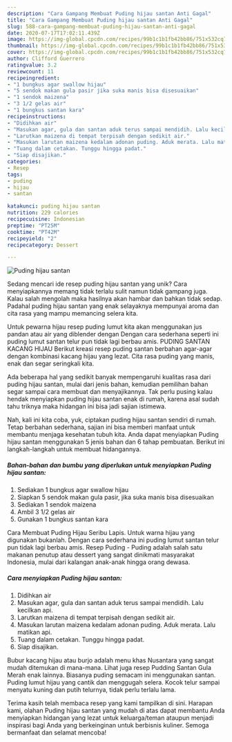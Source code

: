```yaml
---
description: "Cara Gampang Membuat Puding hijau santan Anti Gagal"
title: "Cara Gampang Membuat Puding hijau santan Anti Gagal"
slug: 588-cara-gampang-membuat-puding-hijau-santan-anti-gagal
date: 2020-07-17T17:02:11.439Z
image: https://img-global.cpcdn.com/recipes/99b1c1b1fb42bb86/751x532cq70/puding-hijau-santan-foto-resep-utama.jpg
thumbnail: https://img-global.cpcdn.com/recipes/99b1c1b1fb42bb86/751x532cq70/puding-hijau-santan-foto-resep-utama.jpg
cover: https://img-global.cpcdn.com/recipes/99b1c1b1fb42bb86/751x532cq70/puding-hijau-santan-foto-resep-utama.jpg
author: Clifford Guerrero
ratingvalue: 3.2
reviewcount: 11
recipeingredient:
- "1 bungkus agar swallow hijau"
- "5 sendok makan gula pasir jika suka manis bisa disesuaikan"
- "1 sendok maizena"
- "3 1/2 gelas air"
- "1 bungkus santan kara"
recipeinstructions:
- "Didihkan air"
- "Masukan agar, gula dan santan aduk terus sampai mendidih. Lalu kecilkan api."
- "Larutkan maizena di tempat terpisah dengan sedikit air."
- "Masukan larutan maizena kedalam adonan puding. Aduk merata. Lalu matikan api."
- "Tuang dalam cetakan. Tunggu hingga padat."
- "Siap disajikan."
categories:
- Resep
tags:
- puding
- hijau
- santan

katakunci: puding hijau santan 
nutrition: 229 calories
recipecuisine: Indonesian
preptime: "PT25M"
cooktime: "PT42M"
recipeyield: "2"
recipecategory: Dessert

---
```



![Puding hijau santan](https://img-global.cpcdn.com/recipes/99b1c1b1fb42bb86/751x532cq70/puding-hijau-santan-foto-resep-utama.jpg)

Sedang mencari ide resep puding hijau santan yang unik? Cara menyiapkannya memang tidak terlalu sulit namun tidak gampang juga. Kalau salah mengolah maka hasilnya akan hambar dan bahkan tidak sedap. Padahal puding hijau santan yang enak selayaknya mempunyai aroma dan cita rasa yang mampu memancing selera kita.

Untuk pewarna hijau resep puding lumut kita akan menggunakan jus pandan atau air yang diblender dengan Dengan cara sederhana seperti ini puding lumut santan telur pun tidak lagi berbau amis. PUDING SANTAN KACANG HIJAU Berikut kreasi resep puding santan berbahan agar-agar dengan kombinasi kacang hijau yang lezat. Cita rasa puding yang manis, enak dan segar seringkali kita.

Ada beberapa hal yang sedikit banyak mempengaruhi kualitas rasa dari puding hijau santan, mulai dari jenis bahan, kemudian pemilihan bahan segar sampai cara membuat dan menyajikannya. Tak perlu pusing kalau hendak menyiapkan puding hijau santan enak di rumah, karena asal sudah tahu triknya maka hidangan ini bisa jadi sajian istimewa.


Nah, kali ini kita coba, yuk, ciptakan puding hijau santan sendiri di rumah. Tetap berbahan sederhana, sajian ini bisa memberi manfaat untuk membantu menjaga kesehatan tubuh kita. Anda dapat menyiapkan Puding hijau santan menggunakan 5 jenis bahan dan 6 tahap pembuatan. Berikut ini langkah-langkah untuk membuat hidangannya.

<!--inarticleads1-->

##### Bahan-bahan dan bumbu yang diperlukan untuk menyiapkan Puding hijau santan:

1. Sediakan 1 bungkus agar swallow hijau
1. Siapkan 5 sendok makan gula pasir, jika suka manis bisa disesuaikan
1. Sediakan 1 sendok maizena
1. Ambil 3 1/2 gelas air
1. Gunakan 1 bungkus santan kara


Cara Membuat Puding Hijau Seribu Lapis. Untuk warna hijau yang digunakan bukanlah. Dengan cara sederhana ini puding lumut santan telur pun tidak lagi berbau amis. Resep Puding - Puding adalah salah satu makanan penutup atau dessert yang sangat dinikmati masyarakat Indonesia, mulai dari kalangan anak-anak hingga orang dewasa. 

<!--inarticleads2-->

##### Cara menyiapkan Puding hijau santan:

1. Didihkan air
1. Masukan agar, gula dan santan aduk terus sampai mendidih. Lalu kecilkan api.
1. Larutkan maizena di tempat terpisah dengan sedikit air.
1. Masukan larutan maizena kedalam adonan puding. Aduk merata. Lalu matikan api.
1. Tuang dalam cetakan. Tunggu hingga padat.
1. Siap disajikan.


Bubur kacang hijau atau burjo adalah menu khas Nusantara yang sangat mudah ditemukan di mana-mana. Lihat juga resep Pudding Santan Gula Merah enak lainnya. Biasanya puding semacam ini menggunakan santan. Puding lumut hijau yang cantik dan menggugah selera. Kocok telur sampai menyatu kuning dan putih telurnya, tidak perlu terlalu lama. 

Terima kasih telah membaca resep yang kami tampilkan di sini. Harapan kami, olahan Puding hijau santan yang mudah di atas dapat membantu Anda menyiapkan hidangan yang lezat untuk keluarga/teman ataupun menjadi inspirasi bagi Anda yang berkeinginan untuk berbisnis kuliner. Semoga bermanfaat dan selamat mencoba!
